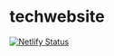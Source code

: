 # techwebsite
[![Netlify Status](https://api.netlify.com/api/v1/badges/68acbf7f-f4fe-46cd-a6da-e9059205a345/deploy-status)](https://app.netlify.com/sites/8tech/deploys)
